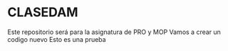 # CLASEDAM
Este repositorio será para la asignatura de PRO y MOP
Vamos a crear un codigo nuevo
Esto es una prueba